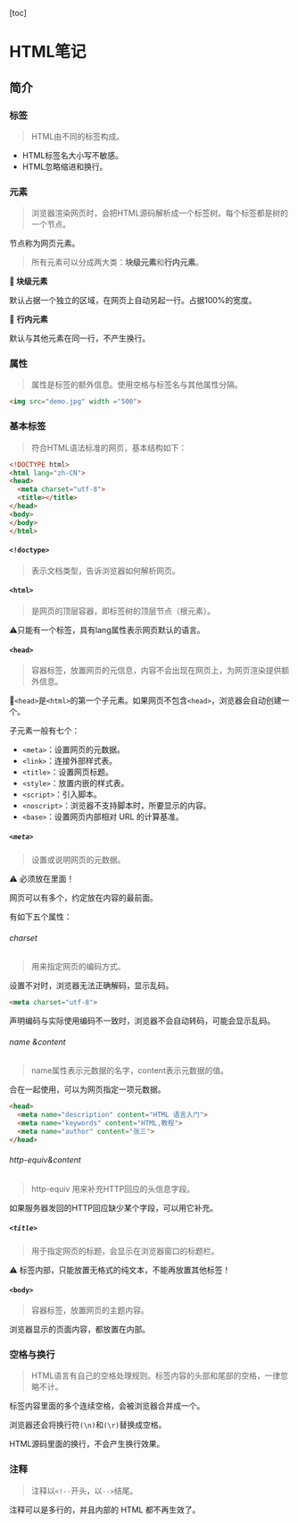 [toc]
# HTML笔记

## 简介 

### 标签

> HTML由不同的标签构成。

- HTML标签名大小写不敏感。
- HTML忽略缩进和换行。

### 元素

>  浏览器渲染网页时，会把HTML源码解析成一个标签树。每个标签都是树的一个节点。

节点称为网页元素。

> 所有元素可以分成两大类：**块级元素**和**行内元素**。

**:key: 块级元素**

默认占据一个独立的区域，在网页上自动另起一行。占据100%的宽度。

:key: **行内元素**

默认与其他元素在同一行，不产生换行。

### 属性

> 属性是标签的额外信息。使用空格与标签名与其他属性分隔。

```html
<img src="demo.jpg" width ="500">
```

### 基本标签  

> 符合HTML语法标准的网页，基本结构如下：

```html
<!DOCTYPE html>
<html lang="zh-CN">
<head>
  <meta charset="utf-8">
  <title></title>
</head>
<body>
</body>
</html>
```

#### `<!doctype>`

> 表示文档类型，告诉浏览器如何解析网页。

#### `<html>`

> 是网页的顶层容器，即标签树的顶层节点（根元素）。

:warning:只能有一个<html>标签，具有lang属性表示网页默认的语言。

#### `<head>`

> 容器标签，放置网页的元信息，内容不会出现在网页上，为网页渲染提供额外信息。

:key:`<head>`是`<html>`的第一个子元素。如果网页不包含`<head>`，浏览器会自动创建一个。

子元素一般有七个：

- `<meta>`：设置网页的元数据。
- `<link>`：连接外部样式表。
- `<title>`：设置网页标题。
- `<style>`：放置内嵌的样式表。
- `<script>`：引入脚本。
- `<noscript>`：浏览器不支持脚本时，所要显示的内容。
- `<base>`：设置网页内部相对 URL 的计算基准。

##### `<meta>`

> 设置或说明网页的元数据。

:warning: 必须放在<head>里面！

网页可以有多个<meta>，约定放在<head>内容的最前面。

有如下五个属性：

###### charset

> 用来指定网页的编码方式。

设置不对时，浏览器无法正确解码，显示乱码。

```html
<meta charset="utf-8">
```

声明编码与实际使用编码不一致时，浏览器不会自动转码，可能会显示乱码。

###### name &content

> name属性表示元数据的名字，content表示元数据的值。

合在一起使用，可以为网页指定一项元数据。

```html
<head>
  <meta name="description" content="HTML 语言入门">
  <meta name="keywords" content="HTML,教程">
  <meta name="author" content="张三">
</head>
```

###### http-equiv&content

> http-equiv 用来补充HTTP回应的头信息字段。

如果服务器发回的HTTP回应缺少某个字段，可以用它补充。

##### `<title>`

> 用于指定网页的标题，会显示在浏览器窗口的标题栏。

:warning: 标签内部，只能放置无格式的纯文本，不能再放置其他标签！

#### `<body>` 

> 容器标签，放置网页的主题内容。

浏览器显示的页面内容，都放置在内部。

### 空格与换行

> HTML语言有自己的空格处理规则。标签内容的头部和尾部的空格，一律忽略不计。

标签内容里面的多个连续空格，会被浏览器合并成一个。

浏览器还会将换行符`(\n)`和`(\r)`替换成空格。

HTML源码里面的换行，不会产生换行效果。

### 注释

> 注释以`<!--`开头，以`-->`结尾。

注释可以是多行的，并且内部的 HTML 都不再生效了。
